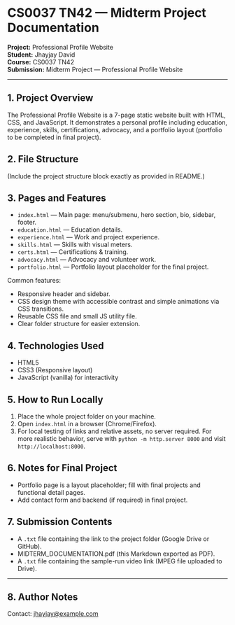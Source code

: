 # CS0037 TN42 — Midterm Project Documentation
**Project:** Professional Profile Website  
**Student:** Jhayjay David  
**Course:** CS0037 TN42  
**Submission:** Midterm Project — Professional Profile Website

---

## 1. Project Overview
The Professional Profile Website is a 7-page static website built with HTML, CSS, and JavaScript. It demonstrates a personal profile including education, experience, skills, certifications, advocacy, and a portfolio layout (portfolio to be completed in final project).

## 2. File Structure
(Include the project structure block exactly as provided in README.)

## 3. Pages and Features
- `index.html` — Main page: menu/submenu, hero section, bio, sidebar, footer.
- `education.html` — Education details.
- `experience.html` — Work and project experience.
- `skills.html` — Skills with visual meters.
- `certs.html` — Certifications & training.
- `advocacy.html` — Advocacy and volunteer work.
- `portfolio.html` — Portfolio layout placeholder for the final project.

Common features:
- Responsive header and sidebar.
- CSS design theme with accessible contrast and simple animations via CSS transitions.
- Reusable CSS file and small JS utility file.
- Clear folder structure for easier extension.

## 4. Technologies Used
- HTML5
- CSS3 (Responsive layout)
- JavaScript (vanilla) for interactivity

## 5. How to Run Locally
1. Place the whole project folder on your machine.
2. Open `index.html` in a browser (Chrome/Firefox).
3. For local testing of links and relative assets, no server required. For more realistic behavior, serve with `python -m http.server 8000` and visit `http://localhost:8000`.

## 6. Notes for Final Project
- Portfolio page is a layout placeholder; fill with final projects and functional detail pages.
- Add contact form and backend (if required) in final project.

## 7. Submission Contents
- A `.txt` file containing the link to the project folder (Google Drive or GitHub).
- MIDTERM_DOCUMENTATION.pdf (this Markdown exported as PDF).
- A `.txt` file containing the sample-run video link (MPEG file uploaded to Drive).

---

## 8. Author Notes
Contact: jhayjay@example.com
